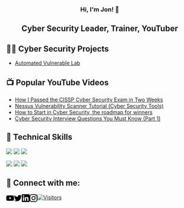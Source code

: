 <h3 align="center">
  Hi, I'm Jon! 👋
</h3>
  
<h2 align="center">
    Cyber Security Leader, Trainer, YouTuber
</h2>

## 👨‍💻 Cyber Security Projects

- [Automated Vulnerable Lab](https://github.com/JonGood/vulhab-lab)

## 📺 Popular YouTube Videos

- [How I Passed the CISSP Cyber Security Exam in Two Weeks](https://youtu.be/-HG1PTcDd60)
- [Nessus Vulnerability Scanner Tutorial (Cyber Security Tools)](https://youtu.be/x87gbgQD4eg)
- [How to Start in Cyber Security, the roadmap for winners](https://youtu.be/nfUuO86VUjk)
- [Cyber Security Interview Questions You Must Know (Part 1)](https://youtu.be/jb7T26soBo0)


## 💼 Technical Skills

![](https://img.shields.io/badge/Code-Bash-informational?style=flat&logo=gnu-bash&color=4EAA25)
![](https://img.shields.io/badge/Code-PowerShell-informational?style=flat&logo=powershell&color=5391FE)
![](https://img.shields.io/badge/Code-Python-informational?style=flat&logo=python&color=3776AB)

![](https://img.shields.io/badge/OS-Linux-informational?style=flat&logo=linux&color=FCC624)
![](https://img.shields.io/badge/OS-Windows-informational?style=flat&logo=windows&color=0078D6)
![](https://img.shields.io/badge/OS-macOS-informational?style=flat&logo=macOS&color=000000)


## 🤳 Connect with me:
<a href="https://www.youtube.com/jongoodcyber/"><img align="left" src="https://raw.githubusercontent.com/jongood/jongood/main/images/youtube.svg" alt="Jon Good | YouTube" width="21px"/></a>

<a href="https://www.twitter.com/jongoodcyber/"><img align="left" src="https://raw.githubusercontent.com/jongood/jongood/main/images/twitter.svg" alt="Jon Good | Twitter" width="21px"/></a>

<a href="https://www.linkedin.com/in/jongoodcyber/"><img align="left" src="https://raw.githubusercontent.com/jongood/jongood/main/images/linkedin.svg" alt="Jon Good | LinkedIn" width="21px"/></a>

<a href="https://www.instagram.com/jongoodcyber/"><img align="left" src="https://raw.githubusercontent.com/jongood/jongood/main/images/instagram.svg" alt="Jon Good | Instagram" width="21px"/></a>

[![Visitors](https://visitor-badge.glitch.me/badge?page_id=JonGood.JonGood)](https://www.JonGood.com/)


<!--
**JonGood/JonGood** is a ✨ _special_ ✨ repository because its `README.md` (this file) appears on your GitHub profile.

Here are some ideas to get you started:

- 🔭 I’m currently working on ...
- 🌱 I’m currently learning ...
- 👯 I’m looking to collaborate on ...
- 🤔 I’m looking for help with ...
- 💬 Ask me about ...
- 📫 How to reach me: ...
- 😄 Pronouns: ...
- ⚡ Fun fact: ...
-->
